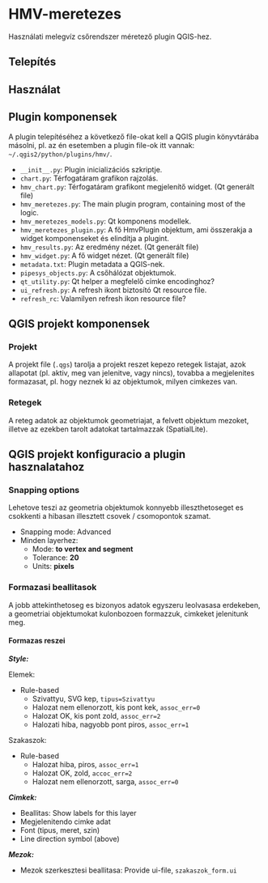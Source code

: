 # HMV-meretezes

Használati melegvíz csőrendszer méretező plugin QGIS-hez.

## Telepítés

## Használat

## Plugin komponensek

A plugin telepítéséhez a következő file-okat kell a QGIS plugin könyvtárába másolni, pl. az én esetemben a plugin file-ok itt vannak: ``~/.qgis2/python/plugins/hmv/``.

- ``__init__.py``: Plugin inicializációs szkriptje.
- ``chart.py``: Térfogatáram grafikon rajzolás.
- ``hmv_chart.py``: Térfogatáram grafikont megjelenítő widget. (Qt generált file)
- ``hmv_meretezes.py``: The main plugin program, containing most of the logic.
- ``hmv_meretezes_models.py``: Qt komponens modellek.
- ``hmv_meretezes_plugin.py``: A fő HmvPlugin objektum, ami összerakja a widget komponenseket és elindítja a plugint.
- ``hmv_results.py``: Az eredmény nézet. (Qt generált file)
- ``hmv_widget.py``: A fő widget nézet. (Qt generált file)
- ``metadata.txt``: Plugin metadata a QGIS-nek.
- ``pipesys_objects.py``: A csőhálózat objektumok.
- ``qt_utility.py``: Qt helper a megfelelő címke encodinghoz?
- ``ui_refresh.py``: A refresh ikont biztosító Qt resource file.
- ``refresh_rc``: Valamilyen refresh ikon resource file?

## QGIS projekt komponensek

### Projekt

A projekt file (``.qgs``) tarolja a projekt reszet kepezo retegek listajat, azok allapotat (pl. aktiv, meg van jelenitve, vagy nincs), tovabba a megjelenites formazasat, pl. hogy neznek ki az objektumok, milyen cimkezes van.

### Retegek

A reteg adatok az objektumok geometriajat, a felvett objektum mezoket, illetve az ezekben tarolt adatokat tartalmazzak (SpatialLite).

## QGIS projekt konfiguracio a plugin hasznalatahoz

### Snapping options

Lehetove teszi az geometria objektumok konnyebb illeszthetoseget es csokkenti a hibasan illesztett csovek / csomopontok szamat.

- Snapping mode: Advanced
- Minden layerhez:
  - Mode: **to vertex and segment**
  - Tolerance: **20**
  - Units: **pixels**
  
### Formazasi beallitasok

A jobb attekinthetoseg es bizonyos adatok egyszeru leolvasasa erdekeben, a geometriai objektumokat kulonbozoen formazzuk, cimkeket jelenitunk meg.

#### Formazas reszei

***Style:***

Elemek:

- Rule-based
  - Szivattyu, SVG kep, ``tipus=Szivattyu``
  - Halozat nem ellenorzott, kis pont kek, ``assoc_err=0``
  - Halozat OK, kis pont zold, ``assoc_err=2``
  - Halozati hiba, nagyobb pont piros, ``assoc_err=1``

Szakaszok:

- Rule-based
  - Halozat hiba, piros, ``assoc_err=1``
  - Halozat OK, zold, ``accoc_err=2``
  - Halozat nem ellenorzott, sarga, ``assoc_err=0``

***Cimkek:***

- Beallitas: Show labels for this layer
- Megjelenitendo cimke adat
- Font (tipus, meret, szin)
- Line direction symbol (above)

***Mezok:***

- Mezok szerkesztesi beallitasa: Provide ui-file, ``szakaszok_form.ui``
